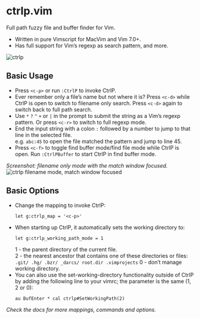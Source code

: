 # ctrlp.vim
Full path fuzzy file and buffer finder for Vim.

* Written in pure Vimscript for MacVim and Vim 7.0+.
* Has full support for Vim’s regexp as search pattern, and more.

![ctrlp][1]

## Basic Usage
* Press `<c-p>` or run `:CtrlP` to invoke CtrlP.
* Ever remember only a file’s name but not where it is? Press `<c-d>` while
CtrlP is open to switch to filename only search. Press `<c-d>` again to switch
back to full path search.
* Use `*` `?` `^` `+` or `|` in the prompt to submit the string as a Vim’s
regexp pattern. Or press `<c-r>` to switch to full regexp mode.
* End the input string with a colon `:` followed by a number to jump to that
line in the selected file.  
e.g. `abc:45` to open the file matched the pattern and jump to line 45.
* Press `<c-f>` to toggle find buffer mode/find file mode while CtrlP is open.
Run `:CtrlPBuffer` to start CtrlP in find buffer mode.

_Screenshot: filename only mode with the match window focused._  
![ctrlp filename mode, match window focused][2]

## Basic Options
* Change the mapping to invoke CtrlP:
    ```vim
    let g:ctrlp_map = '<c-p>'
    ```
* When starting up CtrlP, it automatically sets the working directory to:  
    ```vim
    let g:ctrlp_working_path_mode = 1
    ```
    1 - the parent directory of the current file.  
    2 - the nearest ancestor that contains one of these directories or files:  
        ```
        .git/
        .hg/
        .bzr/
        _darcs/
        root.dir
        .vimprojects
        ```
    0 - don’t manage working directory.
* You can also use the set-working-directory functionality outside of CtrlP by
adding the following line to your vimrc; the parameter is the same (1, 2 or 0):
    ```vim
    au BufEnter * cal ctrlp#SetWorkingPath(2)
    ```

_Check the docs for more mappings, commands and options._

[1]: http://i.imgur.com/lQScr.png
[2]: http://i.imgur.com/MyRIv.png
